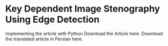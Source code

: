 # Key Dependent Image Stenography Using Edge Detection
Implementing the article with Python
Download the Article here.
Download the translated article in Persian here.
